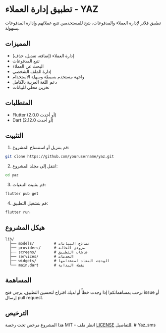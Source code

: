 # تطبيق إدارة العملاء - YAZ

تطبيق فلاتر لإدارة العملاء والمدفوعات، يتيح للمستخدمين تتبع عملائهم وإدارة المدفوعات بسهولة.

## المميزات

- إدارة العملاء (إضافة، تعديل، حذف)
- تتبع المدفوعات
- البحث عن العملاء
- إدارة الملف الشخصي
- واجهة مستخدم بسيطة وسهلة الاستخدام
- دعم اللغة العربية بالكامل
- تخزين محلي للبيانات

## المتطلبات

- Flutter (2.0.0 أو أحدث)
- Dart (2.12.0 أو أحدث)

## التثبيت

1. قم بتنزيل أو استنساخ المشروع:
```bash
git clone https://github.com/yourusername/yaz.git
```

2. انتقل إلى مجلد المشروع:
```bash
cd yaz
```

3. قم بتثبيت التبعيات:
```bash
flutter pub get
```

4. قم بتشغيل التطبيق:
```bash
flutter run
```

## هيكل المشروع

```
lib/
  ├── models/         # نماذج البيانات
  ├── providers/      # مزودي الحالة
  ├── screens/        # شاشات التطبيق
  ├── services/       # الخدمات
  ├── widgets/        # الودجت المعاد استخدامها
  └── main.dart       # نقطة البداية
```

## المساهمة

نرحب بمساهماتكم! إذا وجدت خطأً أو لديك اقتراح لتحسين التطبيق، يرجى فتح issue أو إرسال pull request.

## الترخيص

هذا المشروع مرخص تحت رخصة MIT - انظر ملف [LICENSE](LICENSE) للتفاصيل.
#   Y a z _ s m s 
 
 